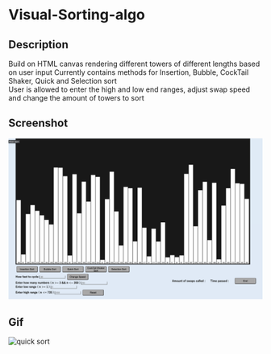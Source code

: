 # Visual-Sorting-algo

## Description

Build on HTML canvas rendering different towers of different lengths based on user input
Currently contains methods for Insertion, Bubble, CockTail Shaker, Quick and Selection sort                                                   
User is allowed to enter the high and low end ranges, adjust swap speed and change the amount of towers to sort

## Screenshot

![home screen](img/homescreen.png)

## Gif
![quick sort](img/quicksort.gif)
